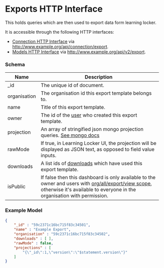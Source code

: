 ---
---

# Exports HTTP Interface

This holds queries which are then used to export data form learning locker.

It is accessible through the following HTTP interfaces:

- [Connection HTTP Interface](../http-connection) via http://www.example.org/api/connection/export.
- [Models HTTP Interface](../http-rest) via http://www.example.org/api/v2/export.

### Schema

Name | Description
--- | ---
_id | The unique id of document.
organisation | The organisation id this export template belongs to.
name | Title of this export template.
owner | The id of the [user](../http-users#schema) who created this export template.
projection | An array of stringified json mongo projection queries. [See mongo docs](https://docs.mongodb.com/manual/reference/operator/aggregation/project/)
rawMode | If true, in Learning Locker UI, the projection will be displayed as JSON text, as opposed to field value inputs.
downloads | A list ids of [downloads](../http-downloads#schema) which have used this export template.
isPublic | If false then this dashboard is only available to the owner and users with [org/all/export/view scope](../http-roles/#organisation-scopes), otherwise it's available to everyone in the organisation with permission.

### Example Model

```json
{
	"_id" : "59c2371c16bc715f83c34501",
	"name" : "Example Export",
	"organisation" : "59c2371c16bc715f83c34502",
	"downloads" : [ ],
	"rawMode" : false,
	"projections" : [
		"{\"_id\":1,\"version\":\"$statement.version\"}"
	]
}
```
